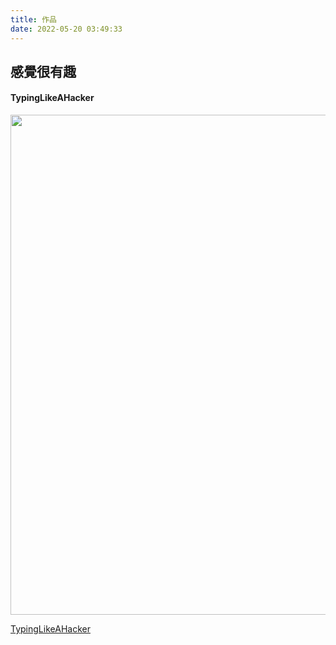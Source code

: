 ```yaml
---
title: 作品
date: 2022-05-20 03:49:33
---
```


## 感覺很有趣

#### TypingLikeAHacker

<img src="https://lh3.googleusercontent.com/LsLUbxGlVG7uGpB7ZE6EksAAKu4QClmoWahdJYUEwtrrmp7MeanxBvDq-84ZGsh5vl2j0wI5IdZwVB8ijaJE1XomDhnja9q3VixfXjRTcKwVZl7rY-wWXRCveflYQlmYwZ5aKMniT7TE4JEcNfT94dtBLzLwifLcb3vqoSxbCZ4d9BrOJ711FgCpuhFofhLMpMN2oLQvMgwUcly41Gydt9GOcB8YE-ZCi5fhJSpUpYpo6F4IHFtnZS0TGFjGjy1UuxPqENqN7dBQy_UqU75rKtiq0UCL392xgby5jTPemQK1TMEH3Kj5Pe2OpSLiIwasqbGs_Fufe--iECUIb61xU6ULaERkO0r4wT37S74xAcfRpYYQb2_5xUz7XKQLIcyu5b2_Hhne-gzAbOGrInIOivWltGUlhFG4WKBYYObkJKMlOS2bH9HOIxmToIZu5lSC3ItPWN4vRUcGCXWFzkRLYaFcACOtFWnThmSQXVhRusZRUP2wJSpofJrE8bPMAUFvcHhIDyoEkxRbIG4NTQ2g-JkH0df4QVdEa1xA8yKmS_QwlpQPxfLGab_TXqNe1kgXwDYkcXBFgklRigCUfFGB7TfpIItCAeUhiaTH5PGbEHqDFdWlWi__l3KuuE8Ps9MyQTEHJB1Y7ndx1n8cWjSTyJxlfUgTCRmDUnl7pyhqGOGYpcI1h7mY6QInHLaHN_D0azA8K3B_SJfgQqk2USOSnKSVzcbu97qCq4rfrAfQuvQUYscqsHYTTbrXEBQ=w904-h552-no?authuser=0" width="800px" />

[TypingLikeAHacker](http://JikeLuo.github.io/TypingLikeAHacker)

